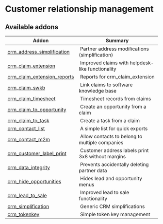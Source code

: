 Customer relationship management
================================

[//]: # (addons)

Available addons
----------------
**Addon** | **Summary**
--- | ---
[crm_address_simplification](crm_address_simplification/) | Partner address modifications (simplification)
[crm_claim_extension](crm_claim_extension/) | Improved claims with helpdesk-like functionality
[crm_claim_extension_reports](crm_claim_extension_reports/) | Reports for crm_claim_extension
[crm_claim_swkb](crm_claim_swkb/) | Link claims to software knowledge base
[crm_claim_timesheet](crm_claim_timesheet/) | Timesheet records from claims
[crm_claim_to_opportunity](crm_claim_to_opportunity/) | Create an opportunity from a claim
[crm_claim_to_task](crm_claim_to_task/) | Create a task from a claim
[crm_contact_list](crm_contact_list/) | A simple list for quick exports
[crm_contact_m2m](crm_contact_m2m/) | Allow contacts to belong to multiple companies
[crm_customer_label_print](crm_customer_label_print/) | Customer address labels print 3x8 without margins
[crm_data_integrity](crm_data_integrity/) | Prevents accidentally deleting partner data
[crm_hide_opportunities](crm_hide_opportunities/) | Hides lead and opportunity menus
[crm_lead_to_sale](crm_lead_to_sale/) | Improved lead to sale functionality
[crm_simplification](crm_simplification/) | Generic CRM simplifications
[crm_tokenkey](crm_tokenkey/) | Simple token key management
